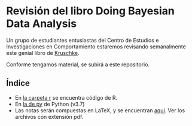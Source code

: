# Revisión del libro Doing Bayesian Data Analysis

Un grupo de estudiantes entusiastas del Centro de Estudios e Investigaciones en Comportamiento estaremos revisando semanalmente 
este genial libro de [Kruschke](http://www.indiana.edu/~kruschke/DoingBayesianDataAnalysis/).

Conforme tengamos material, se subirá a este repositorio.

## Índice

- En [la carpeta r](r/) se encuentra código de R.
- En [la de py](py/) de Python (v3.7)
- Las notas serán compuestas en LaTeX, y se encuentran [aquí](tex/). Ver los archivos con extensión pdf.
